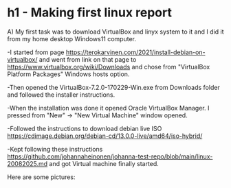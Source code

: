 # h1 - Making first linux report

A) My first task was to download VirtualBox and linyx system to it and I did it from my home desktop Windows11 computer. 

-I started from page https://terokarvinen.com/2021/install-debian-on-virtualbox/ and went from link on that page to https://www.virtualbox.org/wiki/Downloads and chose from "VirtualBox Platform Packages" Windows hosts option. 

-Then opened the VirtualBox-7.2.0-170229-Win.exe from Downloads folder and followed the installer instructions. 

-When the installation was done it opened Oracle VirtualBox Manager. I pressed from "New" -> "New Virtual Machine" window opened. 

-Followed the instructions to download debian live ISO https://cdimage.debian.org/debian-cd/13.0.0-live/amd64/iso-hybrid/

-Kept following these instructions https://github.com/johannaheinonen/johanna-test-repo/blob/main/linux-20082025.md and got Virtual machine finally started. 

Here are some pictures: 
